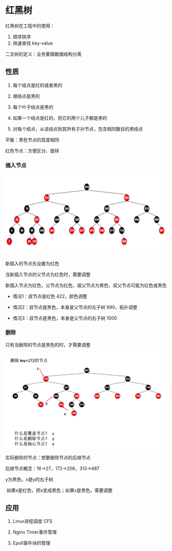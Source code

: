# 红黑树

红黑树在工程中的使用：

1. 顺序排序
2. 快速查找 key-value



二叉树的定义：业务要跟数据结构分离



## 性质

1. 每个结点是红的或者黑的

2. 根结点是黑的

3. 每个叶子结点是黑的

4. 如果一个结点是红的，则它的两个儿子都是黑的

5. 对每个结点，从该结点到其所有子孙节点，包含相同数目的黑结点

平衡：黑色节点的高度相同

红色节点：方便区分、旋转

### 插入节点

![image-20210427162733625](../images/image-20210427162733625.png)

新插入的节点先设置为红色

当新插入节点的父节点为红色时，需要调整

新插入节点为红色，父节点为红色，祖父节点为黑色，叔父节点可能为红色或黑色

- 情况1：叔节点是红色 422，颜色调整

- 情况2：叔节点是黑色，本身是父节点的左子树 990，拓扑调整

- 情况3：叔节点是黑色，本身是父节点的右子树 1000

### 删除

只有当删除的节点是黑色的时，才需要调整

![image-20210427164826366](../images/image-20210427164826366.png)

实际删除的节点：想要删除节点的后继节点

后继节点概念：16->27，172->206，313->487

y为黑色，x是y的右子树

​	如果x是红色，把x变成黑色；如果x是黑色，需要调整

## 应用

1. Linux进程调度 CFS

2. Nginx Timer事件管理

3. Epoll事件块的管理